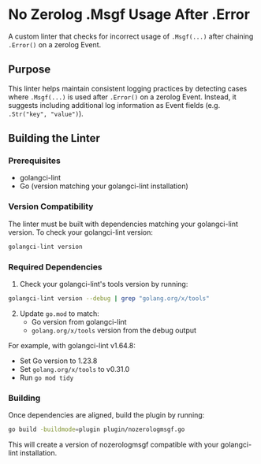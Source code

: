 # No Zerolog .Msgf Usage After .Error

A custom linter that checks for incorrect usage of `.Msgf(...)` after chaining `.Error()` on a zerolog Event.

## Purpose

This linter helps maintain consistent logging practices by detecting cases where `.Msgf(...)` is used after `.Error()` on a zerolog Event. Instead, it suggests including additional log information as Event fields (e.g. `.Str("key", "value")`).

## Building the Linter

### Prerequisites
- golangci-lint
- Go (version matching your golangci-lint installation)

### Version Compatibility

The linter must be built with dependencies matching your golangci-lint version. To check your golangci-lint version:

```bash
golangci-lint version
```

### Required Dependencies

1. Check your golangci-lint's tools version by running:
```bash
golangci-lint version --debug | grep "golang.org/x/tools"
```

2. Update `go.mod` to match:
   - Go version from golangci-lint
   - `golang.org/x/tools` version from the debug output

For example, with golangci-lint v1.64.8:
- Set Go version to 1.23.8
- Set `golang.org/x/tools` to v0.31.0
- Run `go mod tidy`

### Building

Once dependencies are aligned, build the plugin by running:

```bash
go build -buildmode=plugin plugin/nozerologmsgf.go
```

This will create a version of nozerologmsgf compatible with your golangci-lint installation.
